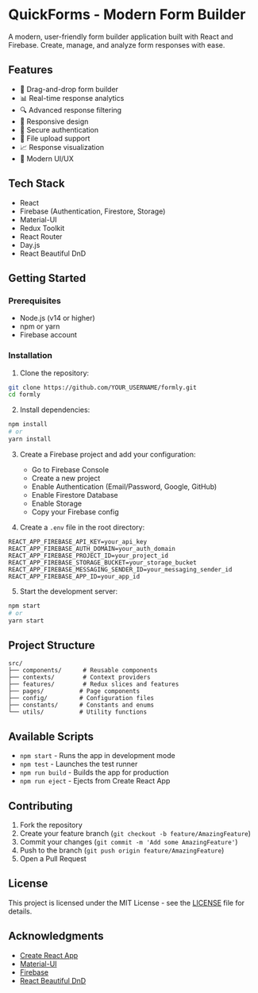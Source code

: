 # QuickForms - Modern Form Builder

A modern, user-friendly form builder application built with React and Firebase. Create, manage, and analyze form responses with ease.

## Features

- 📝 Drag-and-drop form builder
- 📊 Real-time response analytics
- 🔍 Advanced response filtering
- 📱 Responsive design
- 🔐 Secure authentication
- 📁 File upload support
- 📈 Response visualization
- 🎨 Modern UI/UX

## Tech Stack

- React
- Firebase (Authentication, Firestore, Storage)
- Material-UI
- Redux Toolkit
- React Router
- Day.js
- React Beautiful DnD

## Getting Started

### Prerequisites

- Node.js (v14 or higher)
- npm or yarn
- Firebase account

### Installation

1. Clone the repository:
```bash
git clone https://github.com/YOUR_USERNAME/formly.git
cd formly
```

2. Install dependencies:
```bash
npm install
# or
yarn install
```

3. Create a Firebase project and add your configuration:
   - Go to Firebase Console
   - Create a new project
   - Enable Authentication (Email/Password, Google, GitHub)
   - Enable Firestore Database
   - Enable Storage
   - Copy your Firebase config

4. Create a `.env` file in the root directory:
```env
REACT_APP_FIREBASE_API_KEY=your_api_key
REACT_APP_FIREBASE_AUTH_DOMAIN=your_auth_domain
REACT_APP_FIREBASE_PROJECT_ID=your_project_id
REACT_APP_FIREBASE_STORAGE_BUCKET=your_storage_bucket
REACT_APP_FIREBASE_MESSAGING_SENDER_ID=your_messaging_sender_id
REACT_APP_FIREBASE_APP_ID=your_app_id
```

5. Start the development server:
```bash
npm start
# or
yarn start
```

## Project Structure

```
src/
├── components/      # Reusable components
├── contexts/        # Context providers
├── features/        # Redux slices and features
├── pages/          # Page components
├── config/         # Configuration files
├── constants/      # Constants and enums
└── utils/          # Utility functions
```

## Available Scripts

- `npm start` - Runs the app in development mode
- `npm test` - Launches the test runner
- `npm run build` - Builds the app for production
- `npm run eject` - Ejects from Create React App

## Contributing

1. Fork the repository
2. Create your feature branch (`git checkout -b feature/AmazingFeature`)
3. Commit your changes (`git commit -m 'Add some AmazingFeature'`)
4. Push to the branch (`git push origin feature/AmazingFeature`)
5. Open a Pull Request

## License

This project is licensed under the MIT License - see the [LICENSE](LICENSE) file for details.

## Acknowledgments

- [Create React App](https://create-react-app.dev/)
- [Material-UI](https://mui.com/)
- [Firebase](https://firebase.google.com/)
- [React Beautiful DnD](https://github.com/atlassian/react-beautiful-dnd)
